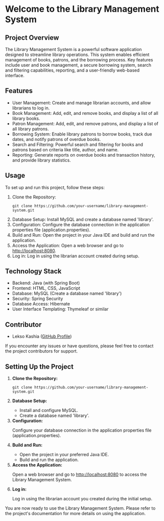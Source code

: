 <h1>Welcome to the Library Management System</h1>

<h2>Project Overview</h2>
    <p>
        The Library Management System is a powerful software application designed to streamline library operations.
        This system enables efficient management of books, patrons, and the borrowing process. Key features include user and book management, a secure borrowing system, search and filtering capabilities, reporting, and a user-friendly web-based interface.
    </p>

 <h2>Features</h2>
    <ul>
        <li>User Management: Create and manage librarian accounts, and allow librarians to log in.</li>
        <li>Book Management: Add, edit, and remove books, and display a list of all library books.</li>
        <li>Patron Management: Add, edit, and remove patrons, and display a list of all library patrons.</li>
        <li>Borrowing System: Enable library patrons to borrow books, track due dates, and notify patrons of overdue books.</li>
        <li>Search and Filtering: Powerful search and filtering for books and patrons based on criteria like title, author, and name.</li>
        <li>Reporting: Generate reports on overdue books and transaction history, and provide library statistics.</li>
    </ul>

 <h2>Usage</h2>
    <p>
        To set up and run this project, follow these steps:
    </p>

 <ol>
        <li>Clone the Repository:</li>
        <pre><code>git clone https://github.com/your-username/library-management-system.git</code></pre>
        <li>Database Setup: Install MySQL and create a database named 'library'.</li>
        <li>Configuration: Configure the database connection in the application properties file (application.properties).</li>
        <li>Build and Run: Open the project in your Java IDE and build and run the application.</li>
        <li>Access the Application: Open a web browser and go to <a href="http://localhost:8080">http://localhost:8080</a>.</li>
        <li>Log in: Log in using the librarian account created during setup.</li>
    </ol>

 <h2>Technology Stack</h2>
    <ul>
        <li>Backend: Java (with Spring Boot)</li>
        <li>Frontend: HTML, CSS, JavaScript</li>
        <li>Database: MySQL (Create a database named 'library')</li>
        <li>Security: Spring Security</li>
        <li>Database Access: Hibernate</li>
        <li>User Interface Templating: Thymeleaf or similar</li>
    </ul>

 <h2>Contributor</h2>
    <ul>
        <li>Lekso Kashia (<a href="https://github.com/LeksoKashia">GitHub Profile</a>)</li>
   </ul>

   <p>If you encounter any issues or have questions, please feel free to contact the project contributors for support.</p>


<h2>Setting Up the Project</h2>
<ol>
    <li><strong>Clone the Repository:</strong></li>
    <pre><code>git clone https://github.com/your-username/library-management-system.git</code></pre>
    
  <li><strong>Database Setup:</strong></li>
    <ul>
        <li>Install and configure MySQL.</li>
        <li>Create a database named 'library'.</li>
    </ul>
    
  <li><strong>Configuration:</strong></li>
    <p>Configure your database connection in the application properties file (application.properties).</p>
    
  <li><strong>Build and Run:</strong></li>
  <ul>
        <li>Open the project in your preferred Java IDE.</li>
        <li>Build and run the application.</li>
   </ul>
    
  <li><strong>Access the Application:</strong></li>
  <p>Open a web browser and go to <a href="http://localhost:8080">http://localhost:8080</a> to access the Library Management System.</p>
    
   <li><strong>Log in:</strong></li>
  <p>Log in using the librarian account you created during the initial setup.</p>
</ol>

<p>You are now ready to use the Library Management System. Please refer to the project's documentation for more details on using the application.</p>
